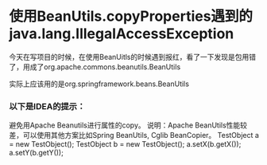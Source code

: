 # 使用BeanUtils.copyProperties遇到的java.lang.IllegalAccessException

今天在写项目的时候，在使用BeanUitls的时候遇到报红，看了一下发现是包用错了，用成了org.apache.commons.beanutils.BeanUtils

实际上应该用的是org.springframework.beans.BeanUtils



### 以下是IDEA的提示：

避免用Apache Beanutils进行属性的copy。 说明：Apache BeanUtils性能较差，可以使用其他方案比如Spring BeanUtils, Cglib BeanCopier。
    TestObject a = new TestObject();
    TestObject b = new TestObject();
    a.setX(b.getX());
    a.setY(b.getY());